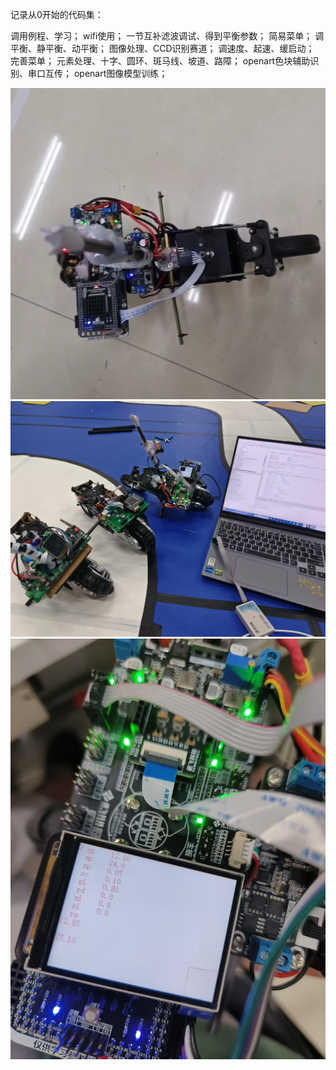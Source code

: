 记录从0开始的代码集：

调用例程、学习；
wifi使用；
一节互补滤波调试、得到平衡参数；
简易菜单；
调平衡、静平衡、动平衡；
图像处理、CCD识别赛道；
调速度、起速、缓启动；
完善菜单；
元素处理、十字、圆环、斑马线、坡道、路障；
openart色块辅助识别、串口互传；
openart图像模型训练；


<img src="https://github.com/kk-kk-99/Motorcycle/blob/main/%E5%B9%B3%E8%A1%A1%E7%8A%B6%E6%80%81.jpg" width="1000px">
<img src="https://github.com/kk-kk-99/Motorcycle/blob/main/%E6%91%A9%E6%89%98.jpg" width="1000px">
<img src="https://github.com/kk-kk-99/Motorcycle/blob/main/%E8%B0%83%E8%AF%95%E7%AA%97%E5%8F%A3.jpg" width="1000px">
